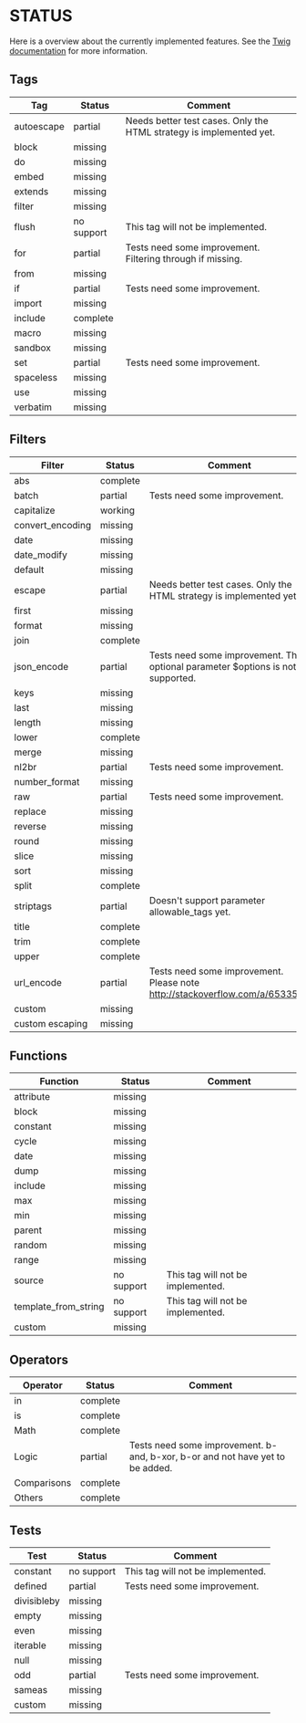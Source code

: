 STATUS
======

Here is a overview about the currently implemented features.
See the [Twig documentation](http://twig.sensiolabs.org/documentation) for more information.


Tags
----

| Tag                   | Status        | Comment                                                                         |
|-----------------------|---------------|---------------------------------------------------------------------------------|
| autoescape            | partial       | Needs better test cases. Only the HTML strategy is implemented yet.             |
| block                 | missing       |                                                                                 |
| do                    | missing       |                                                                                 |
| embed                 | missing       |                                                                                 |
| extends               | missing       |                                                                                 |
| filter                | missing       |                                                                                 |
| flush                 | no support    | This tag will not be implemented.                                               |
| for                   | partial       | Tests need some improvement. Filtering through if missing.                      |
| from                  | missing       |                                                                                 |
| if                    | partial       | Tests need some improvement.                                                    |
| import                | missing       |                                                                                 |
| include               | complete      |                                                                                 |
| macro                 | missing       |                                                                                 |
| sandbox               | missing       |                                                                                 |
| set                   | partial       | Tests need some improvement.                                                    |
| spaceless             | missing       |                                                                                 |
| use                   | missing       |                                                                                 |
| verbatim              | missing       |                                                                                 |



Filters
-------

| Filter                | Status        | Comment                                                                         |
|-----------------------|---------------|---------------------------------------------------------------------------------|
| abs                   | complete      |                                                                                 |
| batch                 | partial       | Tests need some improvement.                                                    |
| capitalize            | working       |                                                                                 |
| convert_encoding      | missing       |                                                                                 |
| date                  | missing       |                                                                                 |
| date_modify           | missing       |                                                                                 |
| default               | missing       |                                                                                 |
| escape                | partial       | Needs better test cases. Only the HTML strategy is implemented yet.             |
| first                 | missing       |                                                                                 |
| format                | missing       |                                                                                 |
| join                  | complete      |                                                                                 |
| json_encode           | partial       | Tests need some improvement. The optional parameter $options is not supported.  |
| keys                  | missing       |                                                                                 |
| last                  | missing       |                                                                                 |
| length                | missing       |                                                                                 |
| lower                 | complete      |                                                                                 |
| merge                 | missing       |                                                                                 |
| nl2br                 | partial       | Tests need some improvement.                                                    |
| number_format         | missing       |                                                                                 |
| raw                   | partial       | Tests need some improvement.                                                    |
| replace               | missing       |                                                                                 |
| reverse               | missing       |                                                                                 |
| round                 | missing       |                                                                                 |
| slice                 | missing       |                                                                                 |
| sort                  | missing       |                                                                                 |
| split                 | complete      |                                                                                 |
| striptags             | partial       | Doesn't support parameter allowable_tags yet.                                   |
| title                 | complete      |                                                                                 |
| trim                  | complete      |                                                                                 |
| upper                 | complete      |                                                                                 |
| url_encode            | partial       | Tests need some improvement. Please note http://stackoverflow.com/a/6533595     |
| custom                | missing       |                                                                                 |
| custom escaping       | missing       |                                                                                 |



Functions
---------

| Function              | Status        | Comment                                                                         |
|-----------------------|---------------|---------------------------------------------------------------------------------|
| attribute             | missing       |                                                                                 |
| block                 | missing       |                                                                                 |
| constant              | missing       |                                                                                 |
| cycle                 | missing       |                                                                                 |
| date                  | missing       |                                                                                 |
| dump                  | missing       |                                                                                 |
| include               | missing       |                                                                                 |
| max                   | missing       |                                                                                 |
| min                   | missing       |                                                                                 |
| parent                | missing       |                                                                                 |
| random                | missing       |                                                                                 |
| range                 | missing       |                                                                                 |
| source                | no support    | This tag will not be implemented.                                               |
| template_from_string  | no support    | This tag will not be implemented.                                               |
| custom                | missing       |                                                                                 |



Operators
---------

| Operator              | Status        | Comment                                                                         |
|-----------------------|---------------|---------------------------------------------------------------------------------|
| in                    | complete      |                                                                                 |
| is                    | complete      |                                                                                 |
| Math                  | complete      |                                                                                 |
| Logic                 | partial       | Tests need some improvement. b-and, b-xor, b-or and not have yet to be added.   |
| Comparisons           | complete      |                                                                                 |
| Others                | complete      |                                                                                 |



Tests
-----

| Test                  | Status        | Comment                                                                         |
|-----------------------|---------------|---------------------------------------------------------------------------------|
| constant              | no support    | This tag will not be implemented.                                               |
| defined               | partial       | Tests need some improvement.                                                    |
| divisibleby           | missing       |                                                                                 |
| empty                 | missing       |                                                                                 |
| even                  | missing       |                                                                                 |
| iterable              | missing       |                                                                                 |
| null                  | missing       |                                                                                 |
| odd                   | partial       | Tests need some improvement.                                                    |
| sameas                | missing       |                                                                                 |
| custom                | missing       |                                                                                 |
